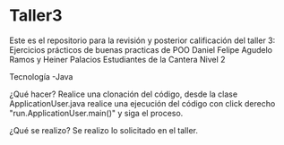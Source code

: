 # Taller3
 Este es el repositorio para la revisión y posterior calificación del taller 3: Ejercicios prácticos de buenas practicas de POO
 Daniel Felipe Agudelo Ramos y Heiner Palacios Estudiantes de la Cantera Nivel 2

Tecnología
-Java

¿Qué hacer?
Realice una clonación del código, desde la clase ApplicationUser.java realice una ejecución del código con click derecho "run.ApplicationUser.main()" y siga el proceso.

¿Qué se realizo?
Se realizo lo solicitado en el taller.
